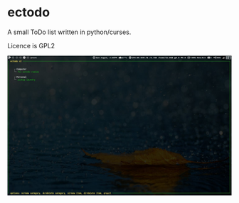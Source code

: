 ectodo
======

A small ToDo list written in python/curses.

Licence is GPL2

![Alt text](screenshot.jpg?raw=true "Screenshot")

